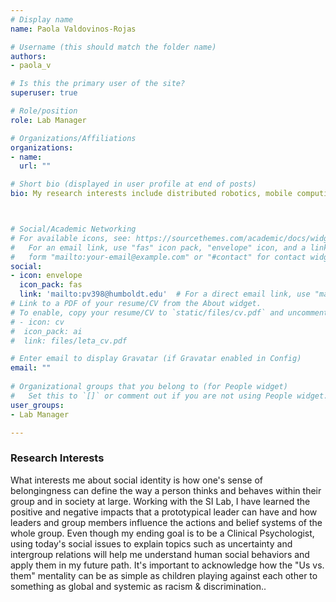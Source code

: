 ```yaml
---
# Display name
name: Paola Valdovinos-Rojas

# Username (this should match the folder name)
authors:
- paola_v

# Is this the primary user of the site?
superuser: true

# Role/position
role: Lab Manager

# Organizations/Affiliations
organizations:
- name: 
  url: ""

# Short bio (displayed in user profile at end of posts)
bio: My research interests include distributed robotics, mobile computing and programmable matter.



# Social/Academic Networking
# For available icons, see: https://sourcethemes.com/academic/docs/widgets/#icons
#   For an email link, use "fas" icon pack, "envelope" icon, and a link in the
#   form "mailto:your-email@example.com" or "#contact" for contact widget.
social:
- icon: envelope
  icon_pack: fas
  link: 'mailto:pv398@humboldt.edu'  # For a direct email link, use "mailto:test@example.org".
# Link to a PDF of your resume/CV from the About widget.
# To enable, copy your resume/CV to `static/files/cv.pdf` and uncomment the lines below.  
# - icon: cv
#  icon_pack: ai
#  link: files/leta_cv.pdf

# Enter email to display Gravatar (if Gravatar enabled in Config)
email: ""
  
# Organizational groups that you belong to (for People widget)
#   Set this to `[]` or comment out if you are not using People widget.  
user_groups:
- Lab Manager

---
```


<h3>Research Interests</h3>
What interests me about social identity is how one's sense of belongingness can define the way a person thinks and behaves within their group and in society at large. Working with the SI Lab, I have learned the positive and negative impacts that a prototypical leader can have and how leaders and group members influence the actions and belief systems of the whole group. Even though my ending goal is to be a Clinical Psychologist, using today's social issues to explain topics such as uncertainty and intergroup relations will help me understand human social behaviors and apply them in my future path. It's important to acknowledge how the "Us vs. them" mentality can be as simple as children playing against each other to something as global and systemic as racism & discrimination..
